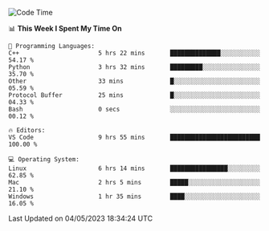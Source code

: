 
<!--START_SECTION:waka-->
![Code Time](http://img.shields.io/badge/Code%20Time-693%20hrs%202%20mins-blue)

📊 **This Week I Spent My Time On** 

```text
💬 Programming Languages: 
C++                      5 hrs 22 mins       ██████████████░░░░░░░░░░░   54.17 % 
Python                   3 hrs 32 mins       █████████░░░░░░░░░░░░░░░░   35.70 % 
Other                    33 mins             █░░░░░░░░░░░░░░░░░░░░░░░░   05.59 % 
Protocol Buffer          25 mins             █░░░░░░░░░░░░░░░░░░░░░░░░   04.33 % 
Bash                     0 secs              ░░░░░░░░░░░░░░░░░░░░░░░░░   00.12 % 

🔥 Editors: 
VS Code                  9 hrs 55 mins       █████████████████████████   100.00 % 

💻 Operating System: 
Linux                    6 hrs 14 mins       ████████████████░░░░░░░░░   62.85 % 
Mac                      2 hrs 5 mins        █████░░░░░░░░░░░░░░░░░░░░   21.10 % 
Windows                  1 hr 35 mins        ████░░░░░░░░░░░░░░░░░░░░░   16.05 % 
```


 Last Updated on 04/05/2023 18:34:24 UTC
<!--END_SECTION:waka-->

